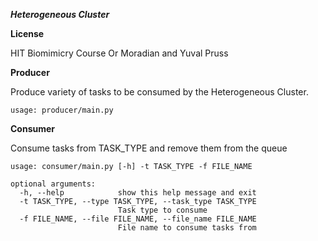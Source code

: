 ***Heterogeneous Cluster***

**License**

HIT Biomimicry Course
Or Moradian and Yuval Pruss

**Producer**

Produce variety of tasks to be consumed by the Heterogeneous Cluster. 

```
usage: producer/main.py
```

**Consumer**

Consume tasks from TASK_TYPE and remove them from the queue

```
usage: consumer/main.py [-h] -t TASK_TYPE -f FILE_NAME

optional arguments:
  -h, --help            show this help message and exit
  -t TASK_TYPE, --type TASK_TYPE, --task_type TASK_TYPE
                        Task type to consume
  -f FILE_NAME, --file FILE_NAME, --file_name FILE_NAME
                        File name to consume tasks from
```
